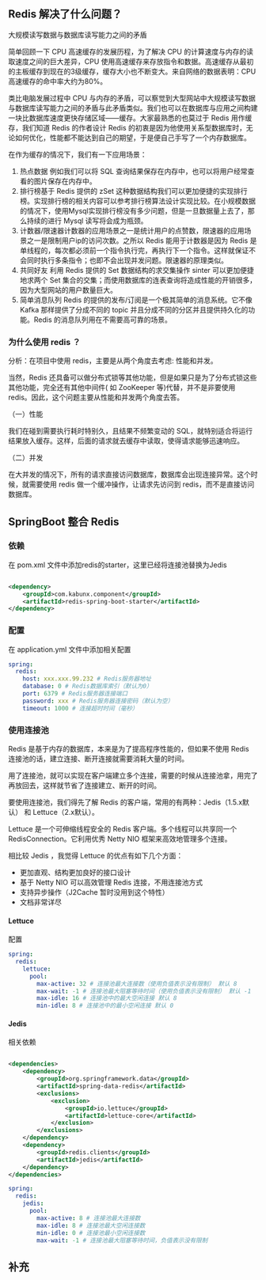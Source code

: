 ## Redis 解决了什么问题？

大规模读写数据与数据库读写能力之间的矛盾

简单回顾一下 CPU 高速缓存的发展历程，为了解决 CPU
的计算速度与内存的读取速度之间的巨大差异，CPU 使用高速缓存来存放指令和数据。高速缓存从最初的主板缓存到现在的3级缓存，缓存大小也不断变大。来自网络的数据表明：CPU
高速缓存的命中率大约为80%。

类比电脑发展过程中 CPU
与内存的矛盾，可以察觉到大型网站中大规模读写数据与数据库读写能力之间的矛盾与此矛盾类似。我们也可以在数据库与应用之间构建一块比数据库速度更快存储区域——缓存。大家最熟悉的也莫过于
Redis 用作缓存，我们知道 Redis 的作者设计 Redis 的初衷是因为他使用关系型数据库时，无论如何优化，性能都不能达到自己的期望，于是便自己手写了一个内存数据库。

在作为缓存的情况下，我们有一下应用场景：

1. 热点数据 例如我们可以将 SQL 查询结果保存在内存中，也可以将用户经常查看的图片保存在内存中。
2. 排行榜基于 Redis 提供的 zSet
   这种数据结构我们可以更加便捷的实现排行榜。实现排行榜的相关内容可以参考排行榜算法设计实现比较。在小规模数据的情况下，使用Mysql实现排行榜没有多少问题，但是一旦数据量上去了，那么持续的进行
   Mysql 读写将会成为瓶颈。
3. 计数器/限速器计数器的应用场景之一是统计用户的点赞数，限速器的应用场景之一是限制用户ip的访问次数。之所以 Redis 能用于计数器是因为
   Redis 是单线程的，每次都必须前一个指令执行完，再执行下一个指令。这样就保证不会同时执行多条指令；也即不会出现并发问题。限速器的原理类似。
4. 共同好友 利用 Redis 提供的 Set 数据结构的求交集操作 sinter 可以更加便捷地求两个 Set
   集合的交集；而使用数据库的连表查询将造成性能的开销很多，因为大型网站的用户数量巨大。
5. 简单消息队列 Redis 的提供的发布/订阅是一个极其简单的消息系统。它不像 Kafka 那样提供了分成不同的 topic
   并且分成不同的分区并且提供持久化的功能。Redis 的消息队列用在不需要高可靠的场景。

### 为什么使用 redis ？

分析：在项目中使用 redis，主要是从两个角度去考虑: 性能和并发。

当然，Redis 还具备可以做分布式锁等其他功能，但是如果只是为了分布式锁这些其他功能，完全还有其他中间件(
如 ZooKeeper 等)代替，并不是非要使用 redis。因此，这个问题主要从性能和并发两个角度去答。

（一）性能

我们在碰到需要执行耗时特别久，且结果不频繁变动的 SQL，就特别适合将运行结果放入缓存。这样，后面的请求就去缓存中读取，使得请求能够迅速响应。

（二）并发

在大并发的情况下，所有的请求直接访问数据库，数据库会出现连接异常。这个时候，就需要使用 redis 做一个缓冲操作，让请求先访问到
redis，而不是直接访问数据库。

## SpringBoot 整合 Redis

### 依赖

在 pom.xml 文件中添加redis的starter，这里已经将连接池替换为Jedis

```xml

<dependency>
    <groupId>com.kabunx.component</groupId>
    <artifactId>redis-spring-boot-starter</artifactId>
</dependency>
```

### 配置

在 application.yml 文件中添加相关配置

```yaml
spring:
  redis:
    host: xxx.xxx.99.232 # Redis服务器地址
    database: 0 # Redis数据库索引（默认为0）
    port: 6379 # Redis服务器连接端口
    password: xxx # Redis服务器连接密码（默认为空）
    timeout: 1000 # 连接超时时间（毫秒）
```

### 使用连接池

Redis 是基于内存的数据库，本来是为了提高程序性能的，但如果不使用 Redis 连接池的话，建立连接、断开连接就需要消耗大量的时间。

用了连接池，就可以实现在客户端建立多个连接，需要的时候从连接池拿，用完了再放回去，这样就节省了连接建立、断开的时间。

要使用连接池，我们得先了解 Redis 的客户端，常用的有两种：Jedis（1.5.x默认） 和 Lettuce（2.x默认）。

Lettuce 是一个可伸缩线程安全的 Redis 客户端。多个线程可以共享同一个 RedisConnection。它利用优秀 Netty NIO 框架来高效地管理多个连接。

相比较 Jedis ，我觉得 Lettuce 的优点有如下几个方面：

* 更加直观、结构更加良好的接口设计
* 基于 Netty NIO 可以高效管理 Redis 连接，不用连接池方式
* 支持异步操作（J2Cache 暂时没用到这个特性）
* 文档非常详尽

#### Lettuce

配置

```yaml
spring:
  redis:
    lettuce:
      pool:
        max-active: 32 # 连接池最大连接数（使用负值表示没有限制） 默认 8
        max-wait: -1 # 连接池最大阻塞等待时间（使用负值表示没有限制） 默认 -1
        max-idle: 16 # 连接池中的最大空闲连接 默认 8
        min-idle: 8 # 连接池中的最小空闲连接 默认 0
```

#### Jedis

相关依赖

```xml

<dependencies>
    <dependency>
        <groupId>org.springframework.data</groupId>
        <artifactId>spring-data-redis</artifactId>
        <exclusions>
            <exclusion>
                <groupId>io.lettuce</groupId>
                <artifactId>lettuce-core</artifactId>
            </exclusion>
        </exclusions>
    </dependency>
    <dependency>
        <groupId>redis.clients</groupId>
        <artifactId>jedis</artifactId>
    </dependency>
</dependencies>

```

```yaml
spring:
  redis:
    jedis:
      pool:
        max-active: 8 # 连接池最大连接数
        max-idle: 8 # 连接池最大空闲连接数
        min-idle: 0 # 连接池最小空闲连接数
        max-wait: -1 # 连接池最大阻塞等待时间，负值表示没有限制
```

## 补充
